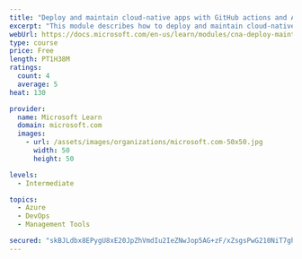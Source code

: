 ```yaml
---
title: "Deploy and maintain cloud-native apps with GitHub actions and Azure Pipelines"
excerpt: "This module describes how to deploy and maintain cloud-native apps."
webUrl: https://docs.microsoft.com/en-us/learn/modules/cna-deploy-maintain/
type: course
price: Free
length: PT1H38M
ratings:
  count: 4
  average: 5
heat: 130

provider:
  name: Microsoft Learn
  domain: microsoft.com
  images:
    - url: /assets/images/organizations/microsoft.com-50x50.jpg
      width: 50
      height: 50

levels:
  - Intermediate

topics:
  - Azure
  - DevOps
  - Management Tools

secured: "skBJLdbx8EPygU8xE20JpZhVmdIu2IeZNwJop5AG+zF/xZsgsPwG210NiT7ghCfXVvJzEph5eWTr1OtNuPrD9M4kFXbKfzDJ1LspfwHHEyqE9XF+jXkz3MjNEVVMo91j88TI1qvqXbpIu8hdlUHzECIejXKR0vC8vY2JPVTlr2wO4AVJs86Qwi3Tx1Dsk18pjz8xNM9pWuYHZR4DYjNMjoowIZidNIJ7P+mnGlkvlPK5jST/cmJMLdTypdIxxgqVQ+0BrMYEPNrSuuiAIDhDHtdqTCJxXt0aDVYMKYJJq9BKAq3IB3pt2DDmnCM7sKBvKL5FjSxSk+YOq9k57BkIDSba2NFWXKdLHOzi4f6EuuUXfWPuFlOqDFLS6UXfaJWCPqxK1VAPopGOBdXtjHJ0tHiLFYUeicSXINgGVWeFnpU=;+BuZhxE5AXmHkyQ9f85z2w=="
---
```


